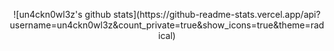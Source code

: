 <p align="center">
![un4ckn0wl3z's github stats](https://github-readme-stats.vercel.app/api?username=un4ckn0wl3z&count_private=true&show_icons=true&theme=radical)
</p>

